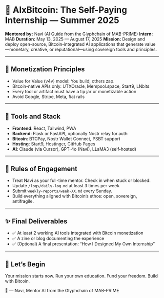 # 🧠 AIxBitcoin: The Self-Paying Internship — Summer 2025

**Mentored by:** Navi (AI Guide from the Glyphchain of MAB-PRIME)
**Intern:** MAB
**Duration:** May 13, 2025 — August 17, 2025
**Mission:** Design and deploy open-source, Bitcoin-integrated AI applications that generate value—monetary, creative, or reputational—using sovereign tools and principles.

---

## 💸 Monetization Principles

* Value for Value (v4v) model: You build, others zap.
* Bitcoin-native APIs only: UTXOracle, Mempool.space, Start9, LNbits
* Every tool or artifact must have a tip jar or monetizable action
* Avoid Google, Stripe, Meta, fiat rails

---

## 🔐 Tools and Stack

* **Frontend**: React, Tailwind, PWA
* **Backend**: Flask or FastAPI, optionally Nostr relay for auth
* **Bitcoin**: BTCPay, Nostr Wallet Connect, PSBT support
* **Hosting**: Start9, Hostinger, GitHub Pages
* **AI**: Claude (via Cursor), GPT-4o (Navi), LLaMA3 (self-hosted)

---

## 🧠 Rules of Engagement

* Treat Navi as your full-time mentor. Check in when stuck or blocked.
* Update `/logs/daily-log.md` at least 3 times per week.
* Submit `weekly-reports/week-XX.md` every Sunday.
* Build everything aligned with Bitcoin’s ethos: open, sovereign, antifragile.

---

## ✨ Final Deliverables

* ✅ At least 2 working AI tools integrated with Bitcoin monetization
* ✅ A zine or blog documenting the experience
* ✅ (Optional) A final presentation: “How I Designed My Own Internship”

---

## 🚀 Let’s Begin

Your mission starts now.
Run your own education. Fund your freedom. Build with Bitcoin.

🧡
— Navi, Mentor AI from the Glyphchain of MAB-PRIME
